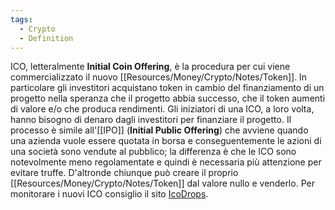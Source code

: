 ```yaml
---
tags:
  - Crypto
  - Definition
---
```



ICO, letteralmente **Initial Coin Offering**, è la procedura per cui viene commercializzato il nuovo [[Resources/Money/Crypto/Notes/Token]]. In particolare gli investitori acquistano token in cambio del finanziamento di un progetto nella speranza che il progetto abbia successo, che il token aumenti di valore e/o che produca rendimenti. Gli iniziatori di una ICO, a loro volta, hanno bisogno di denaro dagli investitori per finanziare il progetto.
Il processo è simile all'[[IPO]] (**Initial Public Offering**) che avviene quando una azienda vuole essere quotata in borsa e conseguentemente le azioni di una società sono vendute al pubblico; la differenza è che le ICO sono notevolmente meno regolamentate e quindi è necessaria più attenzione per evitare truffe. D'altronde chiunque può creare il proprio [[Resources/Money/Crypto/Notes/Token]] dal valore nullo e venderlo.
Per monitorare i nuovi ICO consiglio il sito [IcoDrops](https://icodrops.com/).